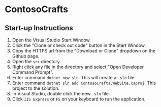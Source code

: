 # ContosoCrafts
## Start-up Instructions
1. Open the Visual Studio Start Window.
2. Click the "Clone or check out code" button in the Start Window.
3. Copy the HTTPS url from the "Download or Clone" dropdown on the Github page.
4. Open the `src` directory.
5. Right click any file in the directory and select "Open Developer Command Prompt".
6. Enter command `dotnet new sln`.  This will create a `.sln` file.
7. Enter command `dotnet sln add ContosoCrafts.WebSite.csproj`.  This project to the solution.
8. In Visual Studio, double click the new `.sln` file.
9. Click `IIS Express` or `F5` on your keyboard to run the application.
